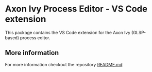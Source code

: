 # Axon Ivy Process Editor - VS Code extension

This package contains the VS Code extension for the Axon Ivy (GLSP-based) process editor.

## More information

For more information checkout the repository [README.md](../../../README.md)
